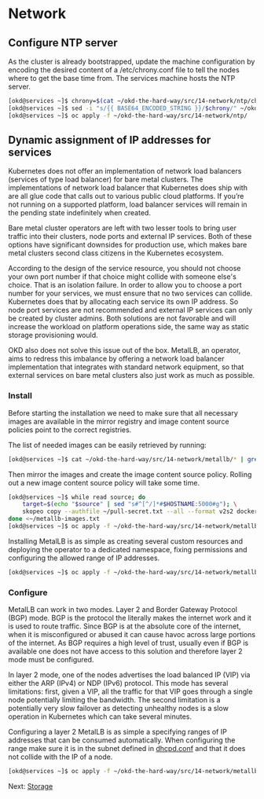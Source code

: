 # Network

## Configure NTP server

As the cluster is already bootstrapped, update the machine configuration by
encoding the desired content of a /etc/chrony.conf file to tell the nodes where
to get the base time from. The services machine hosts the NTP server.

```bash
[okd@services ~]$ chrony=$(cat ~/okd-the-hard-way/src/14-network/ntp/chrony.conf | base64 -w0)
[okd@services ~]$ sed -i "s/{{ BASE64_ENCODED_STRING }}/$chrony/" ~/okd-the-hard-way/src/14-network/ntp/90-{compute,infra,master,storage,worker}-chrony.yaml
[okd@services ~]$ oc apply -f ~/okd-the-hard-way/src/14-network/ntp/
```

## Dynamic assignment of IP addresses for services

Kubernetes does not offer an implementation of network load balancers (services
of type load balancer) for bare metal clusters. The implementations of network
load balancer that Kubernetes does ship with are all glue code that calls out to
various public cloud platforms. If you’re not running on a supported platform,
load balancer services will remain in the pending state indefinitely when
created.

Bare metal cluster operators are left with two lesser tools to bring user
traffic into their clusters, node ports and external IP services. Both of these
options have significant downsides for production use, which makes bare metal
clusters second class citizens in the Kubernetes ecosystem.

According to the design of the service resource, you should not choose your own
port number if that choice might collide with someone else's choice. That is an
isolation failure. In order to allow you to choose a port number for your
services, we must ensure that no two services can collide. Kubernetes does that
by allocating each service its own IP address. So node port services are not
recommended and external IP services can only be created by cluster admins. Both
solutions are not favorable and will increase the workload on platform
operations side, the same way as static storage provisioning would.

OKD also does not solve this issue out of the box. MetalLB, an operator, aims to
redress this imbalance by offering a network load balancer implementation that
integrates with standard network equipment, so that external services on bare
metal clusters also just work as much as possible.

### Install

Before starting the installation we need to make sure that all necessary images
are available in the mirror registry and image content source policies point to
the correct registries.

The list of needed images can be easily retrieved by running:

```bash
[okd@services ~]$ cat ~/okd-the-hard-way/src/14-network/metallb/* | grep image: | sed 's/^.*: //' > ~/metallb-images.txt
```

Then mirror the images and create the image content source policy. Rolling out a
new image content source policy will take some time.

```bash
[okd@services ~]$ while read source; do
    target=$(echo "$source" | sed "s#^[^/]*#$HOSTNAME:5000#g"); \
    skopeo copy --authfile ~/pull-secret.txt --all --format v2s2 docker://$source docker://$target ; \
done <~/metallb-images.txt
[okd@services ~]$ oc apply -f ~/okd-the-hard-way/src/14-network/metallb/image-content-source-policy.yaml
```

Installing MetalLB is as simple as creating several custom resources and
deploying the operator to a dedicated namespace, fixing permissions and
configuring the allowed range of IP addresses.

```bash
[okd@services ~]$ oc apply -f ~/okd-the-hard-way/src/14-network/metallb/manifest.yaml
```

### Configure

MetalLB can work in two modes. Layer 2 and Border Gateway Protocol (BGP) mode.
BGP is the protocol the literally makes the internet work and it is used to
route traffic. Since BGP is at the absolute core of the internet, when it is
misconfigured or abused it can cause havoc across large portions of the
internet. As BGP requires a high level of trust, usually even if BGP is
available one does not have access to this solution and therefore layer 2 mode
must be configured.

In layer 2 mode, one of the nodes advertises the load balanced IP (VIP) via
either the ARP (IPv4) or NDP (IPv6) protocol. This mode has several limitations:
first, given a VIP, all the traffic for that VIP goes through a single node
potentially limiting the bandwidth. The second limitation is a potentially very
slow failover as detecting unhealthy nodes is a slow operation in Kubernetes
which can take several minutes.

Configuring a layer 2 MetalLB is as simple a specifying ranges of IP addresses
that can be consumed automatically. When configuring the range make sure it is
in the subnet defined in [dhcpd.conf](../src/02-services/dhcpd.conf) and that it
does not collide with the IP of a node.

```bash
[okd@services ~]$ oc apply -f ~/okd-the-hard-way/src/14-network/metallb/configuration.yaml
```

Next: [Storage](15-storage.md)
